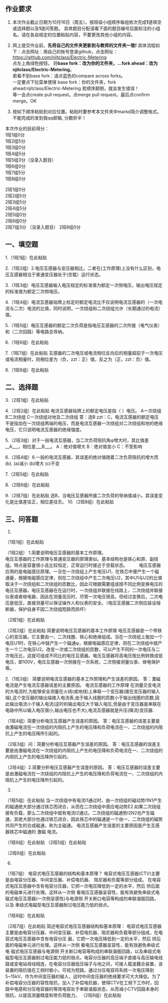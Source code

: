 ## 作业要求

1. 本次作业截止日期为10月16日（周五）。按班级小组顺序每组依次完成**1**道填空或选择题以及**1**道问答题。 具体题目分配请看下面的题目编号后面标注的小组名。请在各自规定的位置粘贴内容，不要更改其他小组的内容。 

2. 网上提交作业前，**先将自己的文件夹更新到与教师的文件夹一致!** 具体流程如下：点击网址：用自己的账号登录github，点击网址：https://github.com/njitclass/Electric-Metering  
点左上角绿色按钮，
将**base fork：改为你的文件夹，...fork ahead：改为njitclass/Electric-Metering**。   
若看不到base fork：请点蓝色的compare across forks。  
一定要点下拉菜单使得 base fork：你的文件夹，fork ahead:njitclass/Electric-Metering
若顺序颠倒，就会发生错误！  
等一会点create pull request。点merge pull request。最后点confirm merge。OK

3. 按如下顺序粘贴到对应位置。粘贴时要参考本文件夹中markd简介调整格式。不能完成的发到我qq邮箱, 分数折半！

本次作业的目前得分：  
1班1组0分  
1班2组5分  
1班3组0分  
1班4组5分  
1班5组3分（没录入题目）  
1班6组0分  
1班7组5分  
1班8组0分 

2班1组0分  
2班2组5分  
2班3组5分  
2班4组5分  
2班5组0分  
2班6组0分  
2班7组3分 （没录入题目） 
2班8组0分

## 一、填空题

1.（1班1组）在此粘贴

2.（1班2组）2.电压互感器与变压器相比，二者在(工作原理)上没有什么区别，电压互感器相当于普通变压器处于(空载）运行状态。

3.（1班3组）电压互感器输入电压规定的标准值为额定一次侧电压，输出电压规定的标准值为额定二次侧电压。

4.（1班4组）电流互感器铭牌上标定的额定电流比不仅说明电流互感器的（一次电流与二次）电流的比值，同时说明，一次绕组和二次绕组允许（长期通过的电流）值。

5.（1班5组）电压互感器的额定二次负荷是指电压互感器的二次所接（电气仪表）和（二次回路）等电路总导纳。

6.（1班6组）在此粘贴

7.（1班7组）在此粘贴
互感器的二次电压或电流相位反向后的相量超前于一次电压或电流相量时，则相位差为（负，zzt：正）值，反之为（正，zzt：负）值。

8.（1班8组）在此粘贴


## 二、选择题

3.（2班1组）在此粘贴

4.（2班2组）在此粘贴
电流互感器铭牌上的额定电压是指（ ）电压。
A一次绕组  B二次绕组  C一次绕组对地及二次绕组
答：选B zzt：C，电流互感器的额定电压不是指加在一次绕组两端的电压，而是电流互感器一次绕组对二次绕组和地的绝缘电压，它只说明电流互感器的绝缘强度。

5.（2班3组）对于一般电流互感器，当二次负荷阻抗角φ增大时，其比值差__A___，相位差___B___。 
A：绝对值增大     B：绝对值变小     C：不受影响

6.（2班4组）6.一般的电流互感器，其误差的绝对值随着二次负荷阻抗的增大而(b).
     (a)减小   (b)增大   (c)不变 

7.（2班5组）在此粘贴

8.（2班6组）在此粘贴

9.（2班7组）在此粘贴
选B，当电压互感器所接二次负荷的导纳值减小，其误差变化是比值差往正，相位差往负。
10.（2班8组）在此粘贴


## 三、问答题

1. 
（1班1组）在此粘贴

（1班2组）
1.简要说明电压互感器的基本工作原理。      
    电压互感器的工作原理与普通变压器的原理类似。基本结构也是铁心和原、副绕组。特点是容量很小且比较恒定，正常运行时接近于空载状态。  　　
    电压互感器应用的是电磁感应原理。一旦在一次绕组上产生电压U1，在铁芯中便产生一个磁通量，根据电磁感应定律，则在二次绕组中产生二次电压U2，其中U1与U2的比值取决于一次绕组和二次绕组的匝数比，因此可根据需要组成按不同比例变换电压的电压互感器。电压互感器在在运行时，一次绕组并联接在线路上，二次绕组并联接仪表或者继电器，因此在测量高压时，尽管一次电压很高，但经过变换后，二次电压是低压，直接测量可以保证操作人和仪表的安全。（电压互感器二次侧应装设熔断器，保护自身不因二次绕组短路而损坏）

（2班1组）在此粘贴

（2班2组）在此粘贴
简要说明电压互感器的基本工作原理
电压互感器是一个带铁心的变压器。它主要由一、二次线圈、铁心和绝缘组成。当在一次绕组上施加一个电压U1时，在铁心中就产生一个磁通φ，根据电磁感应定律，则在二次绕组中就产生一个二次电压U2。改变一次或二次绕组的匝数，可以产生不同的一次电压与二次电压比，这就可组成不同比的电压互感器。电压互感器将高电压按比例转换成低电压，即100V，电压互感器一次侧接在一次系统，二次侧接测量仪表、继电保护等。



2.（1班3组）
简要说明电流互感器的基本工作原理和产生误差的原因。
答：激磁电流是产生电流互感器误差的主要原因。
    电流互感器的工作原理 
在测量交变电流的大电流时,为能够安全测量在火线(或地线)上串联一个变压器(接在变压器的输入端),这个变压器的输出端接入电流表,由于输入线圈的匝数小于输出线圈的匝数,因此输出电流小于输入电流(这时的输出电压大于输入电压,但是由于变压器是串联在电路中所以输入电压很小,输出电压也不大),电流互感器就是升压(降流)变压器. 



（1班4组）简要分析电压互感器产生误差的原因。
答：电压互感器的误差主要是由激磁电流在一次绕组的内阻抗上产生的电压降和负荷电流在一、二次绕组的内阻抗上产生的电压降所引起的。

（2班3组）问：简要分析电压互感器产生误差的原因。
 答：电压互感器的误差主要是由激磁电流在一次绕组的内阻抗上产生的电压降和负荷电流在一、二次绕组的内阻抗上产生的电压降所引起的。

（2班4组）2.简要分析电压互感器产生误差的原因。
答：电压互感器的误差主要是由激磁电流在一次绕组的内阻抗上产生的电压降和负荷电流在一、二次绕组的内阻抗上产生的电压降所引起的。

3.
（1班5组）在此粘贴 当一次绕组中有电流I1通过时，由一次绕组的磁动势I1N1产生的磁通绝大部分通过铁芯而闭合，从而在二次绕组中感应电动势E2.如果二次绕组接有负载，那么二次绕组中就有电流I2通过。二次绕组的磁通势I2N2也产生磁通，其绝大部分也通过铁芯闭合，因此铁芯中的磁通是一个由一、二次绕组的磁势共同产生的合成磁通，称为主磁通。
电流互感器产生误差的主要原因是产生互感器铁芯中磁通的 激磁 电流。

（1班6组）在此粘贴
（2班5组）在此粘贴

（2班6组）在此粘贴

6.
（1班7组）
电容式电压互感器的结构和基本原理？
电容式电压互感器(CTV)主要是由电容分压器、中间变压器、补偿电抗器、 阻尼器和负载等部分组成。
在电容式电压互感器中含有电容分压器，它把一次电压降低到一定的水平，然后 供后面的电磁单元进行处理。这样从一次侧 看电压互感器呈容性，能有效避免串级式电磁式电压互感器(一次侧呈感性)与电源侧 开关断口电容等构成的串联谐振回路，以及 串级式电磁型电压互感器耐过电压能力低的弱点。

（1班8组）在此粘贴

（2班7组）在此粘贴
简述电容式电压互感器结构和基本原理：
电容式电压互感器主要是由电容分压器、中间变压器、补偿电抗器、阻尼器和负载等部分组成，在电容式电压互感器中含有电容分压 器，它把一次电压降低到一定的水平，然后 供后面的电磁单元进行处理。这样从一次侧 看电压互感器呈容性，能有效避免串级式电 磁式电压互感器与电源侧 开关断口电容等构成的串联谐振回路，以及串级式电磁型电压互感器耐过电压能力低的弱点。电容分压器的高压端子直接与高压输电线路或变电站母线相连，在电容分压器低压端子与地之间，可接人载波藕合装置，该装置的阻抗值在工频时极小，可视为短路，通过分压电容将系统一次电压降到5~15kV，作为中间变压器的输人，这时中间变压器的绝缘要求可大大降低。为了补偿电容分压器的容性阻抗，加人了补偿电抗器，使得CTV在工频下工作时，回路中电感和分压电容器的等效电容处于串联谐振状态，从而减小CTV回路本身的阻抗，以提高测量精度和带负荷能力。
（2班8组）在此粘贴

